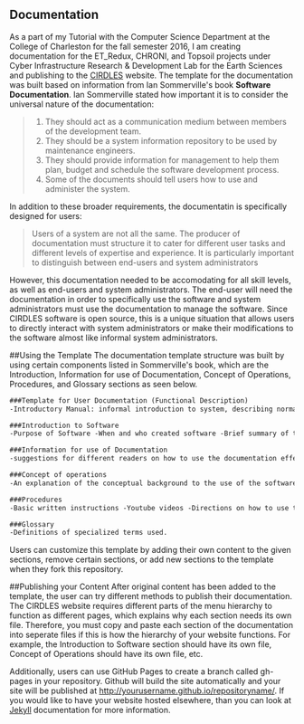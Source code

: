 ## Documentation
As a part of my Tutorial with the Computer Science Department at the College of Charleston for the fall semester 2016, I am creating documentation for the ET_Redux, CHRONI, and Topsoil projects under Cyber Infrastructure Research & Development Lab for the Earth Sciences and publishing to the [CIRDLES](http://cirdles.org) website. The template for the documentation was built based on information from Ian Sommerville's book **Software Documentation**. Ian Sommerville stated how important it is to consider the universal nature of the documentation:

>1. They should act as a communication medium between members of the development team.
>2. They should be a system information repository to be used by maintenance engineers.
>3. They should provide information for management to help them plan, budget and schedule the software development process.
>4. Some of the documents should tell users how to use and administer the system.

In addition to these broader requirements, the documentatin is specifically designed for users:

>Users of a system are not all the same. The producer of documentation must structure it to cater for different user tasks and different levels of expertise and experience. It is particularly important to distinguish between end-users and system administrators

However, this documentation needed to be accomodating for all skill levels, as well as end-users and system administrators. The end-user will need the documentation in order to specifically use the software and system administrators must use the documentation to manage the software. Since CIRDLES software is open source, this is a unique situation that allows users to directly interact with system administrators or make their modifications to the software almost like informal system administrators.

##Using the Template
The documentation template structure was built by using certain components listed in Sommerville's book, which are the Introduction, Information for use of Documentation, Concept of Operations, Procedures, and Glossary sections as seen below.

```markdown
###Template for User Documentation (Functional Description)
-Introductory Manual: informal introduction to system, describing normal usage

###Introduction to Software
-Purpose of Software -When and who created software -Brief summary of the contents

###Information for use of Documentation
-suggestions for different readers on how to use the documentation effectively (e.g. there are videos for auditory and visual learners, step by step instructions on the website, etc.)

###Concept of operations
-An explanation of the conceptual background to the use of the software.

###Procedures
-Basic written instructions -Youtube videos -Directions on how to use the software to complete the tasks that it is designed to support.

###Glossary
-Definitions of specialized terms used.
```
Users can customize this template by adding their own content to the given sections, remove certain sections, or add new sections to the template when they fork this repository.

##Publishing your Content
After original content has been added to the template, the user can try different methods to publish their documentation. The CIRDLES website requires different parts of the menu hierarchy to function as different pages, which explains why each section needs its own file. Therefore, you must copy and paste each section of the documentation into seperate files if this is how the hierarchy of your website functions. For example, the Introduction to Software section should have its own file, Concept of Operations should have its own file, etc.

Additionally, users can use GitHub Pages to create a branch called gh-pages in your repository. Github will build the site automatically and your site will be published at http://yourusername.github.io/repositoryname/. If you would like to have your website hosted elsewhere, than you can look at [Jekyll](http://import.jekyllrb.com/docs/home/) documentation for more information.
